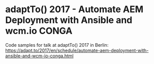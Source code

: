 adaptTo() 2017 - Automate AEM Deployment with Ansible and wcm.io CONGA
======================================================================

Code samples for talk at adaptTo() 2017 in Berlin:<br/>
https://adapt.to/2017/en/schedule/automate-aem-deployment-with-ansible-and-wcm-io-conga.html

